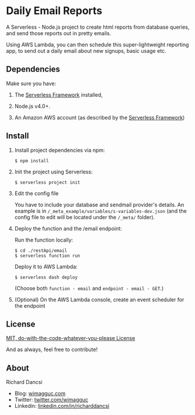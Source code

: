 # Daily Email Reports

A Serverless - Node.js project to create html reports from database queries, and send those reports out in pretty emails.

Using AWS Lambda, you can then schedule this super-lightweight reporting app, to send out a daily email about new signups, basic usage etc.

## Dependencies

Make sure you have:

1. The [Serverless Framework](http://www.serverless.com) installed,

2. Node.js v4.0+.

3. An Amazon AWS account (as described by the [Serverless Framework](http://www.serverless.com))

## Install

1. Install project dependencies via npm:

    ```
    $ npm install
    ```

2. Init the project using Serverless:

    ```
    $ serverless project init
    ```

3. Edit the config file

    You have to include your database and sendmail provider's details. An example is in `/_meta_example/variables/s-variables-dev.json` (and the config file to edit will be located under the `/_meta/` folder).

4. Deploy the function and the /email endpoint:

    Run the function locally:

    ```
    $ cd ./restApi/email
    $ serverless function run
    ```

    Deploy it to AWS Lambda:

    ```
    $ serverless dash deploy
    ```

    (Choose both `function - email` and `endpoint - email - GET`.)

5. (Optional) On the AWS Lambda console, create an event scheduler for the endpoint

## License

[MIT, do-with-the-code-whatever-you-please License](https://github.com/wimagguc/node-serverless-reports/blob/master/LICENSE.md)

And as always, feel free to contribute!

## About

Richard Dancsi

- Blog: [wimagguc.com](http://www.wimagguc.com/)
- Twitter: [twitter.com/wimagguc](http://twitter.com/wimagguc)
- Linkedin: [linkedin.com/in/richarddancsi](http://linkedin.com/in/richarddancsi)
